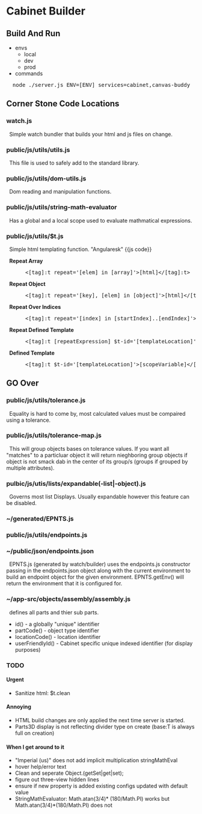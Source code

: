 # Cabinet Builder

## Build And Run
- envs
  - local
  - dev
  - prod
- commands
<pre>
  node ./server.js ENV=[ENV] services=cabinet,canvas-buddy
</pre>


## Corner Stone Code Locations

### watch.js
&nbsp;&nbsp;Simple watch bundler that builds your html and js files on change.

### public/js/utils/utils.js
&nbsp;&nbsp;This file is used to safely add to the standard library.

### public/js/utils/dom-utils.js
&nbsp;&nbsp;Dom reading and manipulation functions.

### public/js/utils/string-math-evaluator
&nbsp;&nbsp;Has a global and a local scope used to evaluate mathmatical expressions.

### public/js/utils/$t.js
&nbsp;&nbsp;Simple html templating function. "Angularesk" {{js code}}

&nbsp;&nbsp;<b>Repeat Array</b>
<pre>      <[tag]:t repeat='[elem] in [array]'>[html]<&#47;[tag]:t></pre>

&nbsp;&nbsp;<b>Repeat Object</b>
<pre>      <[tag]:t repeat='[key], [elem] in [object]'>[html]<&#47;[tag]:t></pre>

&nbsp;&nbsp;<b>Repeat Over Indices</b>
<pre>      <[tag]:t repeat='[index] in [startIndex]..[endIndex]'>[html]<&#47;[tag]:t></pre>

&nbsp;&nbsp;<b>Repeat Defined Template</b>
<pre>      <[tag]:t [repeatExpression] $t-id='[templateLocation]'><&#47;[tag]:t></pre>

&nbsp;&nbsp;<b>Defined Template</b>
<pre>      <[tag]:t $t-id='[templateLocation]'>[scopeVariable]<&#47;[tag]:t></pre>

## GO Over
### public/js/utils/tolerance.js
&nbsp;&nbsp;Equality is hard to come by, most calculated values must be compaired using a tolerance.

### public/js/utils/tolerance-map.js
&nbsp;&nbsp;This will group objects bases on tolerance values. If you want all "matches"
to a particluar object it will return nieghboring group objects if object is not smack
dab in the center of its group/s (groups if grouped by multiple attributes).

### pulbic/js/utis/lists/expandable(-list|-object).js
&nbsp;&nbsp;Governs most list Displays. Usually expandable however this feature can be disabled.

### ~/generated/EPNTS.js
### public/js/utils/endpoints.js
### ~/public/json/endpoints.json
&nbsp;&nbsp;EPNTS.js (generated by watch/builder) uses the endpoints.js constructor passing in the endpoints.json object along with the current environment to build an endpoint object for the given environment. EPNTS.getEnv() will return the environment that it is configured for.

### ~/app-src/objects/assembly/assembly.js
&nbsp;&nbsp;defines all parts and thier sub parts.
- id() - a globally "unique" identifier
- partCode() - object type identifier
- locationCode() - location identifier
- userFriendlyId() - Cabinet specific unique indexed identifier (for display purposes)

### TODO
#### Urgent
- Sanitize html: $t.clean

#### Annoying
- HTML build changes are only applied the next time server is started.
- Parts3D display is not reflecting divider type on create (base:T is always full on creation)

#### When I get around to it
- "Imperial (us)" does not add implicit multiplication stringMathEval
- hover help/error text
- Clean and seperate Object.(getSet|get|set);
- figure out three-view hidden lines
- ensure if new property is added existing configs updated with default value
- StringMathEvaluator: Math.atan(3/4)* (180/Math.PI) works but Math.atan(3/4)*(180/Math.PI) does not
